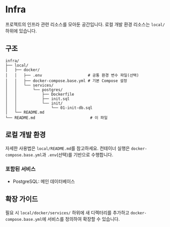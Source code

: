 # Infra

프로젝트의 인프라 관련 리소스를 모아둔 공간입니다. 로컬 개발 환경 리소스는 `local/` 하위에 있습니다.

## 구조

```
infra/
├── local/
│   ├── docker/
│   │   ├── .env                    # 공통 환경 변수 파일(선택)
│   │   ├── docker-compose.base.yml # 기본 Compose 설정
│   │   └── services/
│   │       └── postgres/
│   │           ├── Dockerfile
│   │           ├── init.sql
│   │           └── init/
│   │               └── 01-init-db.sql
│   └── README.md
└── README.md                        # 이 파일
```

## 로컬 개발 환경

자세한 사용법은 `local/README.md`를 참고하세요. 컨테이너 실행은 `docker-compose.base.yml`과 `.env`(선택)를 기반으로 수행합니다.

### 포함된 서비스

- PostgreSQL: 메인 데이터베이스

## 확장 가이드

필요 시 `local/docker/services/` 하위에 새 디렉터리를 추가하고 `docker-compose.base.yml`에 서비스를 정의하여 확장할 수 있습니다.
